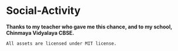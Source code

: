 # Social-Activity
 
   **Thanks to my teacher who gave me this chance, and to my school, Chinmaya Vidyalaya CBSE.**
 
    All assets are licensed under MIT license.
